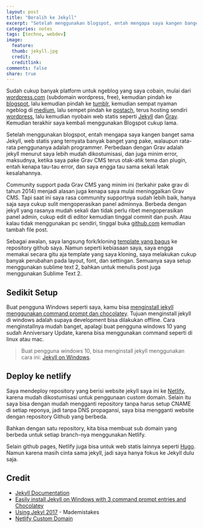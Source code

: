```yaml
---
layout: post
title: "Beralih ke Jekyll"
excerpt: "Setelah menggunakan blogspot, entah mengapa saya kangen banget sama Jekyll"
categories: notes
tags: [techno, webdev]
image:
  feature: 
  thumb: jekyll.jpg
  credit:  
  creditlink: 
comments: false
share: true
---
```


Sudah cukup banyak platform untuk ngeblog yang saya cobain, mulai dari [wordpress.com](https://wordpress.com) (subdomain wordpress, free), kemudian pindah ke [blogspot](https://blogger.com), lalu kemudian pindah ke [tumblr](https://tumblr.com), kemudian sempat nyaman ngeblog di [medium](https://medium.com), lalu sempet pindah ke [postach](https://postach.io), terus hosting sendiri [wordpress](https://wordpress.org), lalu kemudian nyobain web statis seperti [Jekyll](https://jekyllrb.com/) dan [Grav](https://getgrav.org/). Kemudian terakhir saya kembali menggunakan Blogspot cukup lama.

Setelah menggunakan blogspot, entah mengapa saya kangen banget sama Jekyll, web statis yang ternyata banyak banget yang pake, walaupun rata-rata penggunanya adalah programmer. Perbedaan dengan Grav adalah jekyll menurut saya lebih mudah dikostumisasi, dan juga minim error, maksudnya, ketika saya pake Grav CMS terus otak-atik tema dan plugin, entah kenapa tau-tau error, dan saya engga tau sama sekali letak kesalahannya.

Community support pada Grav CMS yang minim ini (terkahir pake grav di tahun 2014) menjadi alasan juga kenapa saya mulai meninggalkan Grav CMS. Tapi saat ini saya rasa community supportnya sudah lebih baik, hanya saja saya cukup sulit mengoperasikan panel adminnya. Berbeda dengan jekyll yang rasanya mudah sekali dan tidak perlu ribet mengoperasikan panel admin, cukup edit di editor kemudian tinggal commit dan push. Atau kalau tidak menggunakan pc sendiri, tinggal buka [github.com](https://github.com) kemudian tambah file post.

Sebagai awalan, saya langsung fork/kloning [template yang bagus](https://mademistakes.com/work/so-simple-jekyll-theme/) ke repository github saya. Namun seperti kebiasaan saya, saya engga memakai secara gitu aja template yang saya kloning, saya melakukan cukup banyak perubahan pada layout, font, dan settingan. Semuanya saya setup menggunakan sublime text 2, bahkan untuk menulis post juga menggunakan Sublime Text 2.

## Sedikit Setup 

Buat pengguna Windows seperti saya, kamu bisa [menginstall jekyll menggunakan command prompt dan chocolatey](https://davidburela.wordpress.com/2015/11/28/easily-install-jekyll-on-windows-with-3-command-prompt-entries-and-chocolatey/ "Easily install Jekyll on Windows with 3 command prompt entries and Chocolatey"). Tujuan menginstall jekyll di windows adalah supaya development bisa dilakukan offline. Cara menginstallnya mudah banget, apalagi buat pengguna windows 10 yang sudah Anniversary Update, karena bisa menggunakan command seperti di linux atau mac.

> Buat pengguna windows 10, bisa menginstall jekyll menggunakan cara ini: [Jekyll on Windows](https://jekyllrb.com/docs/windows/). 

## Deploy ke netlify

Saya mendeploy repository yang berisi website jekyll saya ini ke [Netlify](https://www.netlify.com/), karena mudah dikostumisasi untuk penggunaan custom domain. Selain itu saya bisa dengan mudah mengganti repository tanpa harus setup CNAME di setiap reponya, jadi tanpa DNS propagansi, saya bisa mengganti website dengan repository Github yang berbeda. 

Bahkan dengan satu repository, kita bisa membuat sub domain yang berbeda untuk setiap branch-nya menggunakan Netlify.

Selain github pages, Netlify juga bisa untuk web statis lainnya seperti [Hugo](https://gohugo.io/). Namun karena masih cinta sama jekyll, jadi saya hanya fokus ke Jekyll dulu saja.  

## Credit
- [Jekyll Documentation](https://jekyllrb.com/docs/home/)
- [Easily install Jekyll on Windows with 3 command prompt entries and Chocolatey](https://davidburela.wordpress.com/2015/11/28/easily-install-jekyll-on-windows-with-3-command-prompt-entries-and-chocolatey/)
- [Using Jekyl 2017](https://mademistakes.com/articles/using-jekyll-2017/) - Mademistakes
- [Netlify Custom Domain](https://www.netlify.com/docs/custom-domains/)



